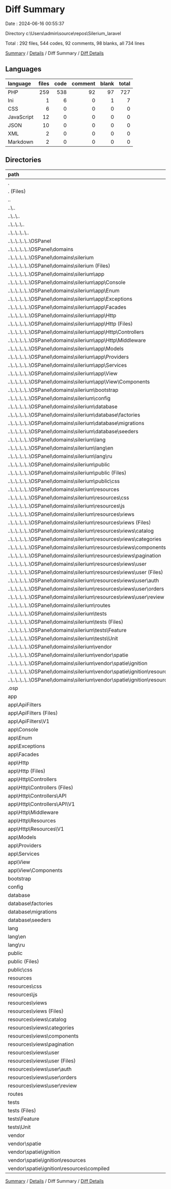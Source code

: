 # Diff Summary

Date : 2024-06-16 00:55:37

Directory c:\\Users\\admin\\source\\repos\\Silerium_laravel

Total : 292 files,  544 codes, 92 comments, 98 blanks, all 734 lines

[Summary](results.md) / [Details](details.md) / Diff Summary / [Diff Details](diff-details.md)

## Languages
| language | files | code | comment | blank | total |
| :--- | ---: | ---: | ---: | ---: | ---: |
| PHP | 259 | 538 | 92 | 97 | 727 |
| Ini | 1 | 6 | 0 | 1 | 7 |
| CSS | 6 | 0 | 0 | 0 | 0 |
| JavaScript | 12 | 0 | 0 | 0 | 0 |
| JSON | 10 | 0 | 0 | 0 | 0 |
| XML | 2 | 0 | 0 | 0 | 0 |
| Markdown | 2 | 0 | 0 | 0 | 0 |

## Directories
| path | files | code | comment | blank | total |
| :--- | ---: | ---: | ---: | ---: | ---: |
| . | 292 | 544 | 92 | 98 | 734 |
| . (Files) | 9 | 12,682 | 0 | 12 | 12,694 |
| .. | 135 | -17,002 | -1,426 | -701 | -19,129 |
| ..\\.. | 135 | -17,002 | -1,426 | -701 | -19,129 |
| ..\\..\\.. | 135 | -17,002 | -1,426 | -701 | -19,129 |
| ..\\..\\..\\.. | 135 | -17,002 | -1,426 | -701 | -19,129 |
| ..\\..\\..\\..\\.. | 135 | -17,002 | -1,426 | -701 | -19,129 |
| ..\\..\\..\\..\\..\\OSPanel | 135 | -17,002 | -1,426 | -701 | -19,129 |
| ..\\..\\..\\..\\..\\OSPanel\\domains | 135 | -17,002 | -1,426 | -701 | -19,129 |
| ..\\..\\..\\..\\..\\OSPanel\\domains\\silerium | 135 | -17,002 | -1,426 | -701 | -19,129 |
| ..\\..\\..\\..\\..\\OSPanel\\domains\\silerium (Files) | 9 | -12,682 | 0 | -12 | -12,694 |
| ..\\..\\..\\..\\..\\OSPanel\\domains\\silerium\\app | 41 | -1,045 | -243 | -182 | -1,470 |
| ..\\..\\..\\..\\..\\OSPanel\\domains\\silerium\\app\\Console | 1 | -15 | -12 | -6 | -33 |
| ..\\..\\..\\..\\..\\OSPanel\\domains\\silerium\\app\\Enum | 2 | -27 | 0 | -2 | -29 |
| ..\\..\\..\\..\\..\\OSPanel\\domains\\silerium\\app\\Exceptions | 1 | -21 | -23 | -7 | -51 |
| ..\\..\\..\\..\\..\\OSPanel\\domains\\silerium\\app\\Facades | 1 | -10 | 0 | -3 | -13 |
| ..\\..\\..\\..\\..\\OSPanel\\domains\\silerium\\app\\Http | 15 | -584 | -84 | -65 | -733 |
| ..\\..\\..\\..\\..\\OSPanel\\domains\\silerium\\app\\Http (Files) | 1 | -40 | -21 | -7 | -68 |
| ..\\..\\..\\..\\..\\OSPanel\\domains\\silerium\\app\\Http\\Controllers | 5 | -444 | 0 | -19 | -463 |
| ..\\..\\..\\..\\..\\OSPanel\\domains\\silerium\\app\\Http\\Middleware | 9 | -100 | -63 | -39 | -202 |
| ..\\..\\..\\..\\..\\OSPanel\\domains\\silerium\\app\\Models | 9 | -207 | -16 | -43 | -266 |
| ..\\..\\..\\..\\..\\OSPanel\\domains\\silerium\\app\\Providers | 7 | -120 | -84 | -40 | -244 |
| ..\\..\\..\\..\\..\\OSPanel\\domains\\silerium\\app\\Services | 2 | -18 | -4 | -1 | -23 |
| ..\\..\\..\\..\\..\\OSPanel\\domains\\silerium\\app\\View | 3 | -43 | -20 | -15 | -78 |
| ..\\..\\..\\..\\..\\OSPanel\\domains\\silerium\\app\\View\\Components | 3 | -43 | -20 | -15 | -78 |
| ..\\..\\..\\..\\..\\OSPanel\\domains\\silerium\\bootstrap | 1 | -17 | -30 | -9 | -56 |
| ..\\..\\..\\..\\..\\OSPanel\\domains\\silerium\\config | 15 | -546 | -733 | -237 | -1,516 |
| ..\\..\\..\\..\\..\\OSPanel\\domains\\silerium\\database | 27 | -552 | -248 | -109 | -909 |
| ..\\..\\..\\..\\..\\OSPanel\\domains\\silerium\\database\\factories | 3 | -58 | -29 | -13 | -100 |
| ..\\..\\..\\..\\..\\OSPanel\\domains\\silerium\\database\\migrations | 19 | -388 | -193 | -76 | -657 |
| ..\\..\\..\\..\\..\\OSPanel\\domains\\silerium\\database\\seeders | 5 | -106 | -26 | -20 | -152 |
| ..\\..\\..\\..\\..\\OSPanel\\domains\\silerium\\lang | 7 | -685 | -60 | -33 | -778 |
| ..\\..\\..\\..\\..\\OSPanel\\domains\\silerium\\lang\\en | 4 | -165 | -60 | -24 | -249 |
| ..\\..\\..\\..\\..\\OSPanel\\domains\\silerium\\lang\\ru | 3 | -520 | 0 | -9 | -529 |
| ..\\..\\..\\..\\..\\OSPanel\\domains\\silerium\\public | 2 | -86 | -30 | -29 | -145 |
| ..\\..\\..\\..\\..\\OSPanel\\domains\\silerium\\public (Files) | 1 | -14 | -30 | -12 | -56 |
| ..\\..\\..\\..\\..\\OSPanel\\domains\\silerium\\public\\css | 1 | -72 | 0 | -17 | -89 |
| ..\\..\\..\\..\\..\\OSPanel\\domains\\silerium\\resources | 23 | -1,286 | -24 | -49 | -1,359 |
| ..\\..\\..\\..\\..\\OSPanel\\domains\\silerium\\resources\\css | 1 | -2 | 0 | 0 | -2 |
| ..\\..\\..\\..\\..\\OSPanel\\domains\\silerium\\resources\\js | 2 | -13 | -23 | -8 | -44 |
| ..\\..\\..\\..\\..\\OSPanel\\domains\\silerium\\resources\\views | 20 | -1,271 | -1 | -41 | -1,313 |
| ..\\..\\..\\..\\..\\OSPanel\\domains\\silerium\\resources\\views (Files) | 1 | -67 | 0 | -2 | -69 |
| ..\\..\\..\\..\\..\\OSPanel\\domains\\silerium\\resources\\views\\catalog | 3 | -411 | -1 | -16 | -428 |
| ..\\..\\..\\..\\..\\OSPanel\\domains\\silerium\\resources\\views\\categories | 2 | -55 | 0 | -4 | -59 |
| ..\\..\\..\\..\\..\\OSPanel\\domains\\silerium\\resources\\views\\components | 3 | -114 | 0 | -4 | -118 |
| ..\\..\\..\\..\\..\\OSPanel\\domains\\silerium\\resources\\views\\pagination | 1 | -43 | 0 | -4 | -47 |
| ..\\..\\..\\..\\..\\OSPanel\\domains\\silerium\\resources\\views\\user | 10 | -581 | 0 | -11 | -592 |
| ..\\..\\..\\..\\..\\OSPanel\\domains\\silerium\\resources\\views\\user (Files) | 3 | -235 | 0 | -4 | -239 |
| ..\\..\\..\\..\\..\\OSPanel\\domains\\silerium\\resources\\views\\user\\auth | 2 | -114 | 0 | -3 | -117 |
| ..\\..\\..\\..\\..\\OSPanel\\domains\\silerium\\resources\\views\\user\\orders | 2 | -63 | 0 | -2 | -65 |
| ..\\..\\..\\..\\..\\OSPanel\\domains\\silerium\\resources\\views\\user\\review | 3 | -169 | 0 | -2 | -171 |
| ..\\..\\..\\..\\..\\OSPanel\\domains\\silerium\\routes | 4 | -56 | -40 | -21 | -117 |
| ..\\..\\..\\..\\..\\OSPanel\\domains\\silerium\\tests | 4 | -40 | -16 | -19 | -75 |
| ..\\..\\..\\..\\..\\OSPanel\\domains\\silerium\\tests (Files) | 2 | -19 | -5 | -10 | -34 |
| ..\\..\\..\\..\\..\\OSPanel\\domains\\silerium\\tests\\Feature | 1 | -11 | -6 | -5 | -22 |
| ..\\..\\..\\..\\..\\OSPanel\\domains\\silerium\\tests\\Unit | 1 | -10 | -5 | -4 | -19 |
| ..\\..\\..\\..\\..\\OSPanel\\domains\\silerium\\vendor | 2 | -7 | -2 | -1 | -10 |
| ..\\..\\..\\..\\..\\OSPanel\\domains\\silerium\\vendor\\spatie | 2 | -7 | -2 | -1 | -10 |
| ..\\..\\..\\..\\..\\OSPanel\\domains\\silerium\\vendor\\spatie\\ignition | 2 | -7 | -2 | -1 | -10 |
| ..\\..\\..\\..\\..\\OSPanel\\domains\\silerium\\vendor\\spatie\\ignition\\resources | 2 | -7 | -2 | -1 | -10 |
| ..\\..\\..\\..\\..\\OSPanel\\domains\\silerium\\vendor\\spatie\\ignition\\resources\\compiled | 2 | -7 | -2 | -1 | -10 |
| .osp | 1 | 6 | 0 | 1 | 7 |
| app | 57 | 1,412 | 325 | 263 | 2,000 |
| app\\ApiFilters | 2 | 53 | 0 | 12 | 65 |
| app\\ApiFilters (Files) | 1 | 9 | 0 | 4 | 13 |
| app\\ApiFilters\\V1 | 1 | 44 | 0 | 8 | 52 |
| app\\Console | 1 | 15 | 12 | 6 | 33 |
| app\\Enum | 2 | 27 | 0 | 2 | 29 |
| app\\Exceptions | 1 | 21 | 23 | 7 | 51 |
| app\\Facades | 3 | 30 | 0 | 9 | 39 |
| app\\Http | 21 | 696 | 147 | 104 | 947 |
| app\\Http (Files) | 1 | 40 | 21 | 7 | 68 |
| app\\Http\\Controllers | 6 | 494 | 33 | 38 | 565 |
| app\\Http\\Controllers (Files) | 5 | 448 | 0 | 26 | 474 |
| app\\Http\\Controllers\\API | 1 | 46 | 33 | 12 | 91 |
| app\\Http\\Controllers\\API\\V1 | 1 | 46 | 33 | 12 | 91 |
| app\\Http\\Middleware | 9 | 100 | 63 | 39 | 202 |
| app\\Http\\Resources | 5 | 62 | 30 | 20 | 112 |
| app\\Http\\Resources\\V1 | 5 | 62 | 30 | 20 | 112 |
| app\\Models | 9 | 207 | 16 | 43 | 266 |
| app\\Providers | 8 | 144 | 93 | 47 | 284 |
| app\\Services | 6 | 163 | 4 | 12 | 179 |
| app\\View | 4 | 56 | 30 | 21 | 107 |
| app\\View\\Components | 4 | 56 | 30 | 21 | 107 |
| bootstrap | 1 | 17 | 30 | 9 | 56 |
| config | 15 | 551 | 733 | 237 | 1,521 |
| database | 28 | 571 | 258 | 113 | 942 |
| database\\factories | 3 | 58 | 29 | 13 | 100 |
| database\\migrations | 20 | 407 | 203 | 80 | 690 |
| database\\seeders | 5 | 106 | 26 | 20 | 152 |
| lang | 7 | 685 | 60 | 33 | 778 |
| lang\\en | 4 | 165 | 60 | 24 | 249 |
| lang\\ru | 3 | 520 | 0 | 9 | 529 |
| public | 2 | 86 | 30 | 29 | 145 |
| public (Files) | 1 | 14 | 30 | 12 | 56 |
| public\\css | 1 | 72 | 0 | 17 | 89 |
| resources | 27 | 1,418 | 24 | 58 | 1,500 |
| resources\\css | 1 | 2 | 0 | 0 | 2 |
| resources\\js | 2 | 13 | 23 | 8 | 44 |
| resources\\views | 24 | 1,403 | 1 | 50 | 1,454 |
| resources\\views (Files) | 1 | 67 | 0 | 2 | 69 |
| resources\\views\\catalog | 3 | 411 | 1 | 16 | 428 |
| resources\\views\\categories | 2 | 55 | 0 | 4 | 59 |
| resources\\views\\components | 4 | 115 | 0 | 4 | 119 |
| resources\\views\\pagination | 1 | 43 | 0 | 4 | 47 |
| resources\\views\\user | 13 | 712 | 0 | 20 | 732 |
| resources\\views\\user (Files) | 3 | 273 | 0 | 6 | 279 |
| resources\\views\\user\\auth | 5 | 207 | 0 | 10 | 217 |
| resources\\views\\user\\orders | 2 | 63 | 0 | 2 | 65 |
| resources\\views\\user\\review | 3 | 169 | 0 | 2 | 171 |
| routes | 4 | 71 | 40 | 24 | 135 |
| tests | 4 | 40 | 16 | 19 | 75 |
| tests (Files) | 2 | 19 | 5 | 10 | 34 |
| tests\\Feature | 1 | 11 | 6 | 5 | 22 |
| tests\\Unit | 1 | 10 | 5 | 4 | 19 |
| vendor | 2 | 7 | 2 | 1 | 10 |
| vendor\\spatie | 2 | 7 | 2 | 1 | 10 |
| vendor\\spatie\\ignition | 2 | 7 | 2 | 1 | 10 |
| vendor\\spatie\\ignition\\resources | 2 | 7 | 2 | 1 | 10 |
| vendor\\spatie\\ignition\\resources\\compiled | 2 | 7 | 2 | 1 | 10 |

[Summary](results.md) / [Details](details.md) / Diff Summary / [Diff Details](diff-details.md)